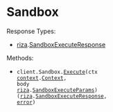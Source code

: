 # Sandbox

Response Types:

- <a href="https://pkg.go.dev/github.com/riza-io/riza-api-go">riza</a>.<a href="https://pkg.go.dev/github.com/riza-io/riza-api-go#SandboxExecuteResponse">SandboxExecuteResponse</a>

Methods:

- <code title="post /v1/execute">client.Sandbox.<a href="https://pkg.go.dev/github.com/riza-io/riza-api-go#SandboxService.Execute">Execute</a>(ctx <a href="https://pkg.go.dev/context">context</a>.<a href="https://pkg.go.dev/context#Context">Context</a>, body <a href="https://pkg.go.dev/github.com/riza-io/riza-api-go">riza</a>.<a href="https://pkg.go.dev/github.com/riza-io/riza-api-go#SandboxExecuteParams">SandboxExecuteParams</a>) (<a href="https://pkg.go.dev/github.com/riza-io/riza-api-go">riza</a>.<a href="https://pkg.go.dev/github.com/riza-io/riza-api-go#SandboxExecuteResponse">SandboxExecuteResponse</a>, <a href="https://pkg.go.dev/builtin#error">error</a>)</code>

